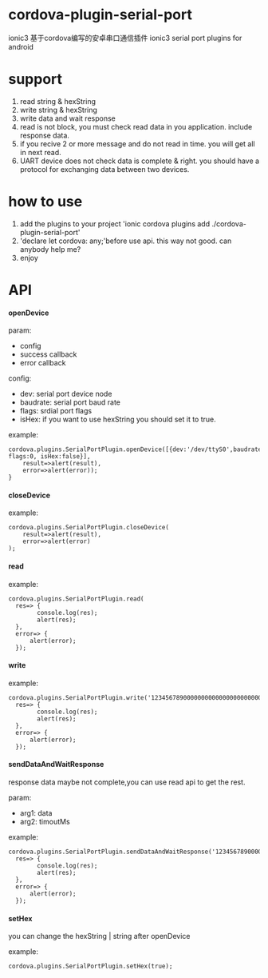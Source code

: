 # cordova-plugin-serial-port
ionic3 基于cordova编写的安卓串口通信插件  ionic3 serial port plugins for android

# support
 1. read string & hexString
 2. write string & hexString
 3. write data and wait response 
 4. read is not block, you must check read data in you application. include response data.
 5. if you recive 2 or more message and do not read in time. you will get all in next read.
 6. UART device does not check data is complete & right. you should have a protocol for exchanging data between two devices.

# how to use
1. add the plugins to your project 'ionic cordova plugins add ./cordova-plugin-serial-port'
2. 'declare let cordova: any;'before use api. this way not  good. can anybody help me?
3. enjoy

# API

#### openDevice
param: 
- config
- success callback 
- error callback

config:
- dev: serial port device node
- baudrate: serial port baud rate
- flags:  srdial port flags
- isHex: if you want to use hexString you should set it to true.

example:
```
cordova.plugins.SerialPortPlugin.openDevice([{dev:'/dev/ttyS0',baudrate:115200, flags:0, isHex:false}],
    result=>alert(result),
    error=>alert(error));
}
```

#### closeDevice
example:
```
cordova.plugins.SerialPortPlugin.closeDevice(
    result=>alert(result),
    error=>alert(error)
);

```

#### read
example:
```
cordova.plugins.SerialPortPlugin.read(
  res=> {
        console.log(res);
        alert(res);
  },
  error=> {
      alert(error);
  });
```

#### write
example:
```
cordova.plugins.SerialPortPlugin.write('12345678900000000000000000000000123',
  res=> {
        console.log(res);
        alert(res);
  },
  error=> {
      alert(error);
  });
```

#### sendDataAndWaitResponse
response data maybe not complete,you can use read api to get the rest.

param: 
- arg1: data
- arg2: timoutMs

example:
```
cordova.plugins.SerialPortPlugin.sendDataAndWaitResponse('12345678900000000000000000000000123',1000,
  res=> {
        console.log(res);
        alert(res);
  },
  error=> {
      alert(error);
  });

```

#### setHex
you can change the hexString | string  after openDevice

example:
```
cordova.plugins.SerialPortPlugin.setHex(true);
```



